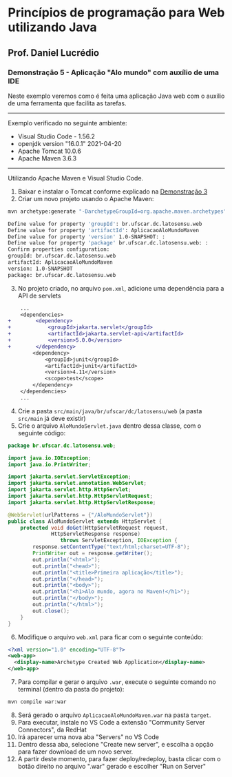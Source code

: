 # Princípios de programação para Web utilizando Java
## Prof. Daniel Lucrédio

### Demonstração 5 - Aplicação "Alo mundo" com auxílio de uma IDE

Neste exemplo veremos como é feita uma aplicação Java web com o auxílio de uma ferramenta que facilita as tarefas.

<hr>
Exemplo verificado no seguinte ambiente:

- Visual Studio Code - 1.56.2
- openjdk version "16.0.1" 2021-04-20
- Apache Tomcat 10.0.6
- Apache Maven 3.6.3
<hr>


Utilizando Apache Maven e Visual Studio Code.

1. Baixar e instalar o Tomcat conforme explicado na [Demonstração 3](exemplo3.md)
2. Criar um novo projeto usando o Apache Maven:

```sh
mvn archetype:generate "-DarchetypeGroupId=org.apache.maven.archetypes" "-DarchetypeArtifactId=maven-archetype-webapp" "-DarchetypeVersion=1.4"

Define value for property 'groupId': br.ufscar.dc.latosensu.web
Define value for property 'artifactId': AplicacaoAloMundoMaven
Define value for property 'version' 1.0-SNAPSHOT: : 
Define value for property 'package' br.ufscar.dc.latosensu.web: : 
Confirm properties configuration:
groupId: br.ufscar.dc.latosensu.web
artifactId: AplicacaoAloMundoMaven
version: 1.0-SNAPSHOT
package: br.ufscar.dc.latosensu.web
```

3. No projeto criado, no arquivo ```pom.xml```, adicione uma dependência para a API de servlets

```diff
    ...
    <dependencies>
+        <dependency>
+            <groupId>jakarta.servlet</groupId>
+            <artifactId>jakarta.servlet-api</artifactId>
+            <version>5.0.0</version>
+        </dependency>
        <dependency>
            <groupId>junit</groupId>
            <artifactId>junit</artifactId>
            <version>4.11</version>
            <scope>test</scope>
        </dependency>
    </dependencies>
    ...
```
4. Crie a pasta ```src/main/java/br/ufscar/dc/latosensu/web``` (a pasta ```src/main``` já deve existir)
5. Crie o arquivo ```AloMundoServlet.java``` dentro dessa classe, com o seguinte código:

```java
package br.ufscar.dc.latosensu.web;

import java.io.IOException;
import java.io.PrintWriter;

import jakarta.servlet.ServletException;
import jakarta.servlet.annotation.WebServlet;
import jakarta.servlet.http.HttpServlet;
import jakarta.servlet.http.HttpServletRequest;
import jakarta.servlet.http.HttpServletResponse;

@WebServlet(urlPatterns = {"/AloMundoServlet"})
public class AloMundoServlet extends HttpServlet {
    protected void doGet(HttpServletRequest request,
              HttpServletResponse response)
                 throws ServletException, IOException {
        response.setContentType("text/html;charset=UTF-8");
        PrintWriter out = response.getWriter();
        out.println("<html>");
        out.println("<head>");
        out.println("<title>Primeira aplicação</title>");
        out.println("</head>");
        out.println("<body>");
        out.println("<h1>Alo mundo, agora no Maven!</h1>");
        out.println("</body>");
        out.println("</html>");
        out.close();
    }
}
```

6. Modifique o arquivo ```web.xml``` para ficar com o seguinte conteúdo:

```xml
<?xml version="1.0" encoding="UTF-8"?>
<web-app>
  <display-name>Archetype Created Web Application</display-name>
</web-app>
```

7. Para compilar e gerar o arquivo ```.war```, execute o seguinte comando no terminal (dentro da pasta do projeto):

```sh
mvn compile war:war
```

8. Será gerado o arquivo ```AplicacaoAloMundoMaven.war``` na pasta ```target```.
9. Para executar, instale no VS Code a extensão "Community Server Connectors", da RedHat
10. Irá aparecer uma nova aba "Servers" no VS Code
11. Dentro dessa aba, selecione "Create new server", e escolha a opção para fazer download de um novo server.
12. A partir deste momento, para fazer deploy/redeploy, basta clicar com o botão direito no arquivo ".war" gerado e escolher "Run on Server"

